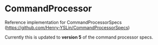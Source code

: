# CommandProcessor

Reference implementation for CommandProcessorSpecs (https://github.com/Henry-YSLin/CommandProcessorSpecs)

Currently this is updated to **version 5** of the command processor specs.
